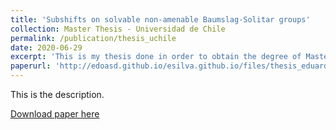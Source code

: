 ```yaml
---
title: 'Subshifts on solvable non-amenable Baumslag-Solitar groups'
collection: Master Thesis - Universidad de Chile
permalink: /publication/thesis_uchile
date: 2020-06-29
excerpt: 'This is my thesis done in order to obtain the degree of Master in Applied Mathematics at Universidad de Chile'
paperurl: 'http://edoasd.github.io/esilva.github.io/files/thesis_eduardo_silva.pdf'
---
```

This is the description.

[Download paper here](http://repositorio.uchile.cl/handle/2250/176132)
